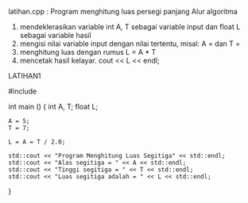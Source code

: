 latihan.cpp : Program menghitung luas persegi panjang Alur algoritma

   1. mendeklerasikan variable int A, T sebagai variable input dan float L sebagai variable hasil
   2. mengisi nilai variable input dengan nilai tertentu, misal: A = dan T =
   3. menghitung luas dengan rumus L = A * T
   4. mencetak hasil kelayar. cout << L << endl;
   

LATIHAN1

#include<iostream>

int main () {
    int A, T;
    float L;

    A = 5;
    T = 7;

    L = A = T / 2.0;

    std::cout << "Program Menghitung Luas Segitiga" << std::endl;
    std::cout << "Alas segitiga = " << A << std::endl;
    std::cout << "Tinggi segitiga = " << T << std::endl;
    std::cout << "Luas segitiga adalah = " << L << std::endl;

}
